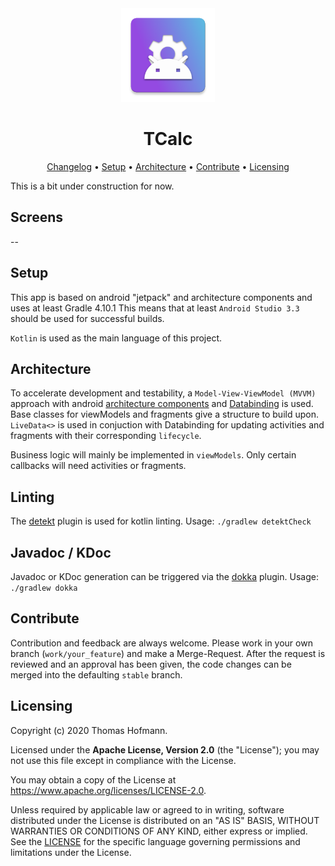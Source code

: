 <div align="center">
<img src="./icon.png" width="150" height="150" />

<h1 align="center">
    TCalc
</h1>

<a href="https://git.jamitlabs.net/th/tcalc/-/releases">Changelog</a> •
<a href="#setup">Setup</a> •
<a href="#architecture">Architecture</a> •
<a href="#contribute">Contribute</a> •
<a href="#licensing">Licensing</a>

</div>

This is a bit under construction for now.


## Screens
--
## Setup
This app is based on android "jetpack" and architecture components and uses at least Gradle 4.10.1
This means that at least `Android Studio 3.3` should be used for successful builds.

`Kotlin` is used as the main language of this project.

## Architecture
To accelerate development and testability, a `Model-View-ViewModel (MVVM)` approach with android [architecture components](https://developer.android.com/jetpack/arch/) and [Databinding](https://developer.android.com/topic/libraries/data-binding/) is used. Base classes for viewModels and fragments give a structure to build upon. `LiveData<>` is used in conjuction with Databinding for updating activities and fragments with their corresponding `lifecycle`.

Business logic will mainly be implemented in `viewModels`. Only certain callbacks will need activities or fragments.

## Linting
The [detekt](https://github.com/arturbosch/detekt) plugin is used for kotlin linting. Usage: `./gradlew detektCheck`

## Javadoc / KDoc
Javadoc or KDoc generation can be triggered via the [dokka](https://github.com/Kotlin/dokka) plugin. Usage: `./gradlew dokka`

## Contribute
Contribution and feedback are always welcome.
Please work in your own branch (`work/your_feature`) and make a Merge-Request. After the request is reviewed and an approval has been given, the code changes can be merged into the defaulting `stable` branch.

## Licensing

Copyright (c) 2020 Thomas Hofmann.

Licensed under the **Apache License, Version 2.0** (the "License"); you may not use this file except in compliance with the License.

You may obtain a copy of the License at https://www.apache.org/licenses/LICENSE-2.0.

Unless required by applicable law or agreed to in writing, software distributed under the License is distributed on an "AS IS" BASIS, WITHOUT WARRANTIES OR CONDITIONS OF ANY KIND, either express or implied. See the [LICENSE](./LICENSE) for the specific language governing permissions and limitations under the License.
